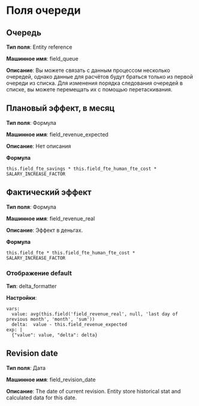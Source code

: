 # Поля очереди

## Очередь

**Тип поля**: Entity reference

**Машинное имя**: field_queue

**Описание**: Вы можете связать с данным процессом несколько очередей, однако данные для расчётов будут браться только из первой очереди из списка. Для изменения порядка следования очередей в списке, вы можете перемещать их с помощью перетаскивания.

## Плановый эффект, в месяц

**Тип поля**: Формула

**Машинное имя**: field_revenue_expected

**Описание**: Нет описания

**Формула**

```
this.field_fte_savings * this.field_fte_human_fte_cost * SALARY_INCREASE_FACTOR
```

## Фактический эффект

**Тип поля**: Формула

**Машинное имя**: field_revenue_real

**Описание**: Эффект в деньгах.

**Формула**

```
this.field_fte * this.field_fte_human_fte_cost * SALARY_INCREASE_FACTOR
```

### Отображение default
**Тип**: delta_formatter

**Настройки**: 
```
vars:
  value: avg(this.field('field_revenue_real', null, 'last day of previous month', 'month', 'sum'))
  delta:  value - this.field_revenue_expected
exp: |
  {"value": value, "delta": delta} 
```

## Revision date

**Тип поля**: Дата

**Машинное имя**: field_revision_date

**Описание**: The date of current revision. Entity store historical stat and calculated data for this date.
